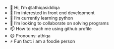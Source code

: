 - 👋 Hi, I’m @athiqasiddiqa
- 👀 I’m interested in front end development
- 🌱 I’m currently learning python
- 💞️ I’m looking to collaborate on solving programs
- 📫 How to reach me using github profile
- 😄 Pronouns: athiqa
- ⚡ Fun fact: i am a foodie person

<!---
athiqasiddiqa/athiqasiddiqa is a ✨ special ✨ repository because its `README.md` (this file) appears on your GitHub profile.
You can click the Preview link to take a look at your changes.
--->
